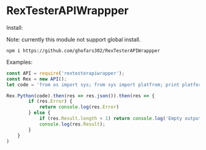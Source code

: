 # RexTesterAPIWrappper

Install:

Note: currently this module not support global install.

```xl
npm i https://github.com/ghofars302/RexTesterAPIWrappper
```

Examples:

```js
const API = require('rextesterapiwrapper');
const Rex = new API();
let code = 'from os import sys; from sys import platfrom; print platform';

Rex.Python(code).then(res => res.json()).then(res => {
		if (res.Error) {
			return console.log(res.Error)
		} else {
			if (res.Result.length < 1) return console.log('Empty output');
			console.log(res.Result);
		}
	}
)
```

